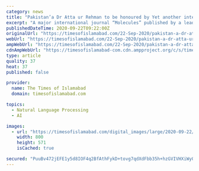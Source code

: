 ```yaml
---
category: news
title: "Pakistan’a Dr Atta ur Rehman to be honoured by Yet another international recognition"
excerpt: "A major international journal “Molecules” published by a leading international publisher MDPI has decided to bring out a special issue to honor the"
publishedDateTime: 2020-09-22T09:22:00Z
originalUrl: "https://timesofislamabad.com/22-Sep-2020/pakistan-a-dr-atta-ur-rehman-to-be-honoured-by-yet-another-international-recognition"
webUrl: "https://timesofislamabad.com/22-Sep-2020/pakistan-a-dr-atta-ur-rehman-to-be-honoured-by-yet-another-international-recognition"
ampWebUrl: "https://timesofislamabad.com/22-Sep-2020/pakistan-a-dr-atta-ur-rehman-to-be-honoured-by-yet-another-international-recognition?version=amp"
cdnAmpWebUrl: "https://timesofislamabad-com.cdn.ampproject.org/c/s/timesofislamabad.com/22-Sep-2020/pakistan-a-dr-atta-ur-rehman-to-be-honoured-by-yet-another-international-recognition?version=amp"
type: article
quality: 37
heat: 37
published: false

provider:
  name: The Times of Islamabad
  domain: timesofislamabad.com

topics:
  - Natural Language Processing
  - AI

images:
  - url: "https://timesofislamabad.com/digital_images/large/2020-09-22/pakistan-a-dr-atta-ur-rehman-to-be-honoured-by-yet-another-international-recognition-1600765024-1801.jpg"
    width: 800
    height: 571
    isCached: true

secured: "PuuBv472jEFE1y5d8IOF4q2BfAthFykD+tovg7qdXdFbb35h+hzGVIVHXiWy0KvbeKdwnXT+lUoBqQGKn/iCuDE5DXYNX6kTzFwOekDVKjFUSrwUky9UIDMrXGMCBraphA7U+ZBzuKJ8vZ0QGu4iTO+bHcqITZMFOTYbplGKsqZtevbvzpUHSg/T6mnrfa/b4/RsSfzcasVeBXVYIXpK+XmhMSTlf/y96nqXl/DmZqgrtOg13znrraRMwYX8Te1PyVF8GSjl+TI7vJUng98LVP34ycQIklq3/nKXt/FIengV2us5Z5kgjP8ktZaBF9Ob3Eu08rR1+bUQGVIldH0Q9eIDnQh1GGzix5vOV8vsgb4=;WCXkDGZQdygWtKQlKvi7rQ=="
---
```


